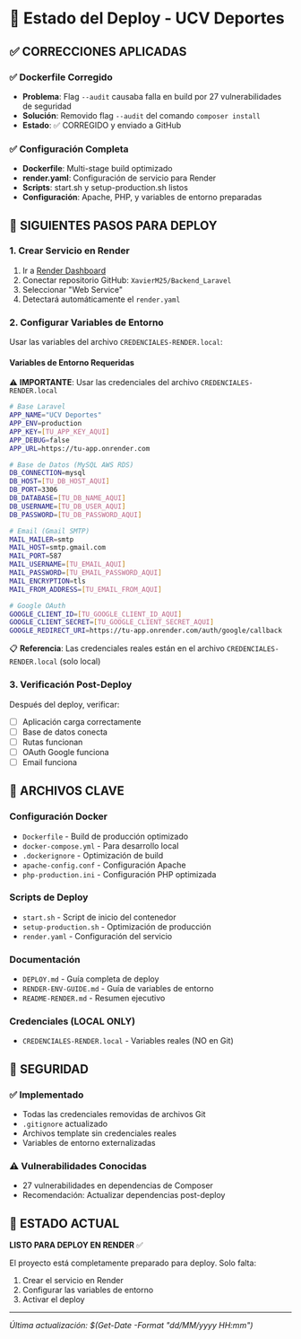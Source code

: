 # 🚀 Estado del Deploy - UCV Deportes

## ✅ CORRECCIONES APLICADAS

### ✅ Dockerfile Corregido

-   **Problema**: Flag `--audit` causaba falla en build por 27 vulnerabilidades de seguridad
-   **Solución**: Removido flag `--audit` del comando `composer install`
-   **Estado**: ✅ CORREGIDO y enviado a GitHub

### ✅ Configuración Completa

-   **Dockerfile**: Multi-stage build optimizado
-   **render.yaml**: Configuración de servicio para Render
-   **Scripts**: start.sh y setup-production.sh listos
-   **Configuración**: Apache, PHP, y variables de entorno preparadas

## 🔧 SIGUIENTES PASOS PARA DEPLOY

### 1. Crear Servicio en Render

1. Ir a [Render Dashboard](https://dashboard.render.com/)
2. Conectar repositorio GitHub: `XavierM25/Backend_Laravel`
3. Seleccionar "Web Service"
4. Detectará automáticamente el `render.yaml`

### 2. Configurar Variables de Entorno

Usar las variables del archivo `CREDENCIALES-RENDER.local`:

#### Variables de Entorno Requeridas

⚠️ **IMPORTANTE**: Usar las credenciales del archivo `CREDENCIALES-RENDER.local`

```bash
# Base Laravel
APP_NAME="UCV Deportes"
APP_ENV=production
APP_KEY=[TU_APP_KEY_AQUI]
APP_DEBUG=false
APP_URL=https://tu-app.onrender.com

# Base de Datos (MySQL AWS RDS)
DB_CONNECTION=mysql
DB_HOST=[TU_DB_HOST_AQUI]
DB_PORT=3306
DB_DATABASE=[TU_DB_NAME_AQUI]
DB_USERNAME=[TU_DB_USER_AQUI]
DB_PASSWORD=[TU_DB_PASSWORD_AQUI]

# Email (Gmail SMTP)
MAIL_MAILER=smtp
MAIL_HOST=smtp.gmail.com
MAIL_PORT=587
MAIL_USERNAME=[TU_EMAIL_AQUI]
MAIL_PASSWORD=[TU_EMAIL_PASSWORD_AQUI]
MAIL_ENCRYPTION=tls
MAIL_FROM_ADDRESS=[TU_EMAIL_FROM_AQUI]

# Google OAuth
GOOGLE_CLIENT_ID=[TU_GOOGLE_CLIENT_ID_AQUI]
GOOGLE_CLIENT_SECRET=[TU_GOOGLE_CLIENT_SECRET_AQUI]
GOOGLE_REDIRECT_URI=https://tu-app.onrender.com/auth/google/callback
```

📋 **Referencia**: Las credenciales reales están en el archivo `CREDENCIALES-RENDER.local` (solo local)

### 3. Verificación Post-Deploy

Después del deploy, verificar:

-   [ ] Aplicación carga correctamente
-   [ ] Base de datos conecta
-   [ ] Rutas funcionan
-   [ ] OAuth Google funciona
-   [ ] Email funciona

## 📁 ARCHIVOS CLAVE

### Configuración Docker

-   `Dockerfile` - Build de producción optimizado
-   `docker-compose.yml` - Para desarrollo local
-   `.dockerignore` - Optimización de build
-   `apache-config.conf` - Configuración Apache
-   `php-production.ini` - Configuración PHP optimizada

### Scripts de Deploy

-   `start.sh` - Script de inicio del contenedor
-   `setup-production.sh` - Optimización de producción
-   `render.yaml` - Configuración del servicio

### Documentación

-   `DEPLOY.md` - Guía completa de deploy
-   `RENDER-ENV-GUIDE.md` - Guía de variables de entorno
-   `README-RENDER.md` - Resumen ejecutivo

### Credenciales (LOCAL ONLY)

-   `CREDENCIALES-RENDER.local` - Variables reales (NO en Git)

## 🔐 SEGURIDAD

### ✅ Implementado

-   Todas las credenciales removidas de archivos Git
-   `.gitignore` actualizado
-   Archivos template sin credenciales reales
-   Variables de entorno externalizadas

### ⚠️ Vulnerabilidades Conocidas

-   27 vulnerabilidades en dependencias de Composer
-   Recomendación: Actualizar dependencias post-deploy

## 🎯 ESTADO ACTUAL

**LISTO PARA DEPLOY EN RENDER** ✅

El proyecto está completamente preparado para deploy. Solo falta:

1. Crear el servicio en Render
2. Configurar las variables de entorno
3. Activar el deploy

---

_Última actualización: $(Get-Date -Format "dd/MM/yyyy HH:mm")_
